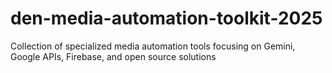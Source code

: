 # den-media-automation-toolkit-2025
Collection of specialized media automation tools focusing on Gemini, Google APIs, Firebase, and open source solutions
